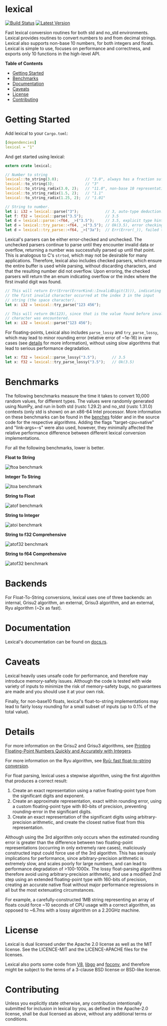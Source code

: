 lexical
=======

[![Build Status](https://api.travis-ci.org/Alexhuszagh/rust-lexical.svg?branch=master)](https://travis-ci.org/Alexhuszagh/rust-lexical)
[![Latest Version](https://img.shields.io/crates/v/lexical.svg)](https://crates.io/crates/lexical)

Fast lexical conversion routines for both std and no_std environments. Lexical provides routines to convert numbers to and from decimal strings. Lexical also supports non-base 10 numbers, for both integers and floats. Lexical is simple to use, focuses on performance and correctness, and exports only 10 functions in the high-level API.

**Table of Contents**

- [Getting Started](#getting-started)
- [Benchmarks](#benchmarks)
- [Documentation](#documentation)
- [Caveats](#caveats)
- [License](#license)
- [Contributing](#contributing)

# Getting Started

Add lexical to your `Cargo.toml`:

```yaml
[dependencies]
lexical = "1"
```

And get started using lexical:

```rust
extern crate lexical;

// Number to string
lexical::to_string(3.0);            // "3.0", always has a fraction suffix, 
lexical::to_string(3);              // "3"
lexical::to_string_radix(3.0, 2);   // "11.0", non-base 10 representation.
lexical::to_string_radix(1.5, 2);   // "1.1"
lexical::to_string_radix(1.25, 2);  // "1.01"

// String to number.
let i: i32 = lexical::parse("3");            // 3, auto-type deduction.
let f: f32 = lexical::parse("3.5");          // 3.5
let d = lexical::parse::<f64, _>("3.5");     // 3.5, explicit type hints.
let d = lexical::try_parse::<f64, _>("3.5"); // Ok(3.5), error checking parse.
let d = lexical::try_parse::<f64, _>("3a");  // Err(Error(_)), failed to parse.
```

Lexical's parsers can be either error-checked and unchecked. The unchecked parsers continue to parse until they encounter invalid data or overflow, returning a number was successfully parsed up until that point. This is analogous to C's `strtod`, which may not be desirable for many applications. Therefore, lexical also includes checked parsers, which ensure the entire buffer is used while parsing, without discarding characters, and that the resulting number did not overflow. Upon erroring, the checked parsers will return the an enum indicating overflow or the index where the first invalid digit  was found.

```rust
// This will return Err(Error(ErrorKind::InvalidDigit(3))), indicating 
// the first invalid character occurred at the index 3 in the input 
// string (the space character).
let x: i32 = lexical::try_parse("123 456");

// This will return Ok(123), since that is the value found before invalid
// character was encountered.
let x: i32 = lexical::parse("123 456");
```

For floating-points, Lexical also includes `parse_lossy` and `try_parse_lossy`, which may lead to minor rounding error (relative error of ~1e-16) in rare cases (see [details](#details) for more information), without using slow algorithms that lead to serious performance degradation.

```rust
let x: f32 = lexical::parse_lossy("3.5");       // 3.5
let x: f32 = lexical::try_parse_lossy("3.5");   // Ok(3.5)
```

# Benchmarks

The following benchmarks measure the time it takes to convert 10,000 random values, for different types. The values were randomly generated using NumPy, and run in both std (rustc 1.29.2) and no_std (rustc 1.31.0) contexts (only std is shown) on an x86-64 Intel processor. More information on these benchmarks can be found in the [benches](benches) folder and in the source code for the respective algorithms. Adding the flags "target-cpu=native" and "link-args=-s" were also used, however, they minimally affected the relative performance difference between different lexical conversion implementations.

For all the following benchmarks, lower is better.

**Float to String**

![ftoa benchmark](https://raw.githubusercontent.com/Alexhuszagh/rust-lexical/master/assets/ftoa.png)

**Integer To String**

![itoa benchmark](https://raw.githubusercontent.com/Alexhuszagh/rust-lexical/master/assets/itoa.png)

**String to Float**

![atof benchmark](https://raw.githubusercontent.com/Alexhuszagh/rust-lexical/master/assets/atof.png)

**String to Integer**

![atoi benchmark](https://raw.githubusercontent.com/Alexhuszagh/rust-lexical/master/assets/atoi.png)

**String to f32 Comprehensive**

![atof32 benchmark](https://raw.githubusercontent.com/Alexhuszagh/rust-lexical/master/assets/atof_digits_f32.png)

**String to f64 Comprehensive**

![atof32 benchmark](https://raw.githubusercontent.com/Alexhuszagh/rust-lexical/master/assets/atof_digits_f64.png)

# Backends

For Float-To-String conversions, lexical uses one of three backends: an internal, Grisu2 algorithm, an external, Grisu3 algorithm, and an external, Ryu algorithm (~2x as fast).

# Documentation

Lexical's documentation can be found on [docs.rs](https://docs.rs/lexical).

# Caveats

Lexical heavily uses unsafe code for performance, and therefore may introduce memory-safety issues. Although the code is tested with wide variety of inputs to minimize the risk of memory-safety bugs, no guarantees are made and you should use it at your own risk.

Finally, for non-base10 floats, lexical's float-to-string implementations may lead to fairly lossy rounding for a small subset of inputs (up to 0.1% of the total value).

# Details

For more information on the Grisu2 and Grisu3 algorithms, see [Printing Floating-Point Numbers Quickly and Accurately with Integers](https://www.cs.tufts.edu/~nr/cs257/archive/florian-loitsch/printf.pdf).

For more information on the Ryu algorithm, see [Ryū: fast float-to-string conversion](https://dl.acm.org/citation.cfm?id=3192369).

For float parsing, lexical uses a stepwise algorithm, using the first algorithm that produces a correct result:

1. Create an exact representation using a native floating-point type from the significant digits and exponent.
2. Create an approximate representation, exact within rounding error, using a custom floating-point type with 80-bits of precision, preventing rounding-error in the significant digits.
3. Create an exact representation of the significant digits using arbitrary-precision arithmetic, and create the closest native float from this representation.

Although using the 3rd algorithm only occurs when the estimated rounding error is greater than the difference between two floating-point representations (occurring in only extremely rare cases), maliciously constructed input could force use of the 3rd algorithm. This has seriously implications for performance, since arbitrary-precision arithmetic is extremely slow, and scales poorly for large numbers, and can lead to performance degradation of >100-1000x. The lossy float-parsing algorithms therefore avoid using arbitrary-precision arithmetic, and use a modified 2nd step using an extended floating-point type with 160-bits of precision, creating an accurate native float without major performance regressions in all but the most extenuating circumstances.

For example, a carefully-constructed 1MB string representing an array of floats could force ~10 seconds of CPU usage with a correct algorithm, as opposed to ~6.7ms with a lossy algorithm on a 2.20GHz machine.

# License

Lexical is dual licensed under the Apache 2.0 license as well as the MIT license. See the LICENCE-MIT and the LICENCE-APACHE files for the licenses.

Lexical also ports some code from [V8](https://github.com/v8/v8), [libgo](https://golang.org/src) and [fpconv](https://github.com/night-shift/fpconv), and therefore might be subject to the terms of a 3-clause BSD license or BSD-like license.

# Contributing

Unless you explicitly state otherwise, any contribution intentionally submitted for inclusion in lexical by you, as defined in the Apache-2.0 license, shall be dual licensed as above, without any additional terms or conditions.
